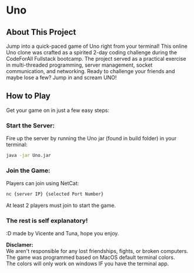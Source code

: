 # Uno

## About This Project
Jump into a quick-paced game of Uno right from your terminal! This online Uno clone was crafted as a spirited 2-day coding challenge during the CodeForAll Fullstack bootcamp. The project served as a practical exercise in multi-threaded programming, server management, socket communication, and networking. Ready to challenge your friends and maybe lose a few? Jump in and scream UNO!

## How to Play
Get your game on in just a few easy steps:

### Start the Server:
Fire up the server by running the Uno jar (found in build folder) in your terminal:
 ```bash
 java -jar Uno.jar
 ```

### Join the Game:
Players can join using NetCat:
```bash
nc {server IP} {selected Port Number}
```
At least 2 players must join to start the game.

### The rest is self explanatory!
:D made by Vicente and Tuna, hope you enjoy.

**Disclamer:** <br>
We aren't responsible for any lost friendships, fights, or broken computers. <br>
The game was programmed based on MacOS default terminal colors. <br>
The colors will only work on windows IF you have the terminal app.
